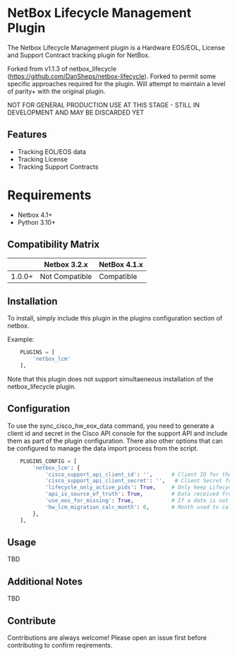 # NetBox Lifecycle Management Plugin

The Netbox Lifecycle Management plugin is a Hardware EOS/EOL, License and Support Contract tracking plugin for NetBox.

Forked from v1.1.3 of netbox_lifecycle (https://github.com/DanSheps/netbox-lifecycle).  Forked to permit some specific 
approaches required for the plugin.  Will attempt to maintain a level of parity+ with the original plugin.

NOT FOR GENERAL PRODUCTION USE AT THIS STAGE - STILL IN DEVELOPMENT AND MAY BE DISCARDED YET

## Features

* Tracking EOL/EOS data
* Tracking License
* Tracking Support Contracts

# Requirements

* Netbox 4.1+
* Python 3.10+

## Compatibility Matrix

|        | Netbox 3.2.x   | NetBox 4.1.x   | 
|--------|----------------|----------------|
| 1.0.0+ | Not Compatible | Compatible     |

## Installation

To install, simply include this plugin in the plugins configuration section of netbox.

Example:
```python
    PLUGINS = [
        'netbox_lcm'
    ],
```

Note that this plugin does not support simultaeneous installation of the netbox_lifecycle plugin.

## Configuration

To use the sync_cisco_hw_eox_data command, you need to generate a client id and secret in the Cisco API console
for the support API and include them as part of the plugin configuration.  There also other options that can
be configured to manage the data import process from the script.

```python
    PLUGINS_CONFIG = [
        'netbox_lcm': {
            'cisco_support_api_client_id': '',      # Client ID for the Cisco Support API
            'cisco_support_api_client_secret': '',   # Client Secret for the Cisco Support API
            'lifecycle_only_active_pids': True,     # Only keep Lifecycle Data for PIDs we have as defined devices
            'api_is_source_of_truth': True,         # Data received from API is considered the soruce of truth and will overwrite non matching data
            'use_eos_for_missing': True,            # If a date is not returned, use end_of_support as the date to use, otherwise null values retained
            'hw_lcm_migration_calc_month': 6,       # Month used to calc replacement and budget years. Default is 6
        },
    ],
```

## Usage

TBD

## Additional Notes

TBD

## Contribute

Contributions are always welcome!  Please open an issue first before contributing to confirm reqirements.

